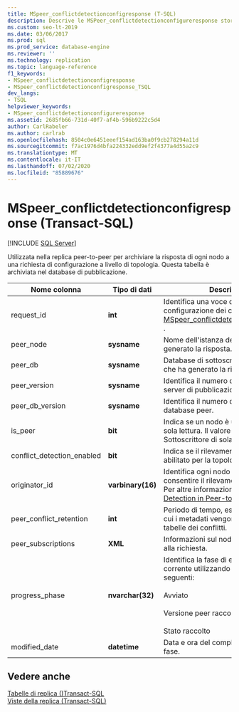 ```yaml
---
title: MSpeer_conflictdetectionconfigresponse (T-SQL)
description: Descrive le MSPeer_conflictdetectionconfigureresponse stored procedure utilizzate nella replica peer-to-peer per archiviare la risposta di ogni nodo a una configurazione a livello di topologia.
ms.custom: seo-lt-2019
ms.date: 03/06/2017
ms.prod: sql
ms.prod_service: database-engine
ms.reviewer: ''
ms.technology: replication
ms.topic: language-reference
f1_keywords:
- MSpeer_conflictdetectionconfigresponse
- MSpeer_conflictdetectionconfigresponse_TSQL
dev_langs:
- TSQL
helpviewer_keywords:
- MSpeer_conflictdetectionconfigureresponse
ms.assetid: 2685fb66-731d-40f7-af4b-596b9222c5d4
author: CarlRabeler
ms.author: carlrab
ms.openlocfilehash: 8504c0e6451eeef154ad163ba0f9cb278294a11d
ms.sourcegitcommit: f7ac1976d4bfa224332edd9ef2f4377a4d55a2c9
ms.translationtype: MT
ms.contentlocale: it-IT
ms.lasthandoff: 07/02/2020
ms.locfileid: "85889676"
---
```

# <a name="mspeer_conflictdetectionconfigresponse-transact-sql"></a>MSpeer_conflictdetectionconfigresponse (Transact-SQL)
[!INCLUDE [SQL Server](../../includes/applies-to-version/sqlserver.md)]

  Utilizzata nella replica peer-to-peer per archiviare la risposta di ogni nodo a una richiesta di configurazione a livello di topologia. Questa tabella è archiviata nel database di pubblicazione.  
  
|Nome colonna|Tipo di dati|Descrizione|  
|-----------------|---------------|-----------------|  
|request_id|**int**|Identifica una voce della richiesta di configurazione dei conflitti nella tabella [MSpeer_conflictdetectionconfigrequest](../../relational-databases/system-tables/mspeer-conflictdetectionconfigrequest-transact-sql.md) .|  
|peer_node|**sysname**|Nome dell'istanza del server che ha generato la risposta.|  
|peer_db|**sysname**|Database di sottoscrizione del peer che ha generato la risposta.|  
|peer_version|**sysname**|Identifica il numero di versione del server di pubblicazione.|  
|peer_db_version|**sysname**|Identifica il numero di versione del database peer.|  
|is_peer|**bit**|Indica se un nodo è un Sottoscrittore di sola lettura. Il valore **0** indica un Sottoscrittore di sola lettura.|  
|conflict_detection_enabled|**bit**|Indica se il rilevamento dei conflitti è abilitato per la topologia.|  
|originator_id|**varbinary(16)**|Identifica ogni nodo nella topologia per consentire il rilevamento dei conflitti. Per altre informazioni, vedere [Conflict Detection in Peer-to-Peer Replication](../../relational-databases/replication/transactional/peer-to-peer-conflict-detection-in-peer-to-peer-replication.md).|  
|peer_conflict_retention|**int**|Periodo di tempo, espresso in giorni, in cui i metadati vengono archiviati nelle tabelle dei conflitti.|  
|peer_subscriptions|**XML**|Informazioni sul nodo che ha risposto alla richiesta.|  
|progress_phase|**nvarchar(32)**|Identifica la fase di elaborazione corrente utilizzando uno dei valori seguenti:<br /><br /> Avviato<br /><br /> Versione peer raccolta<br /><br /> Stato raccolto|  
|modified_date|**datetime**|Data e ora del completamento di una fase.|  
  
## <a name="see-also"></a>Vedere anche  
 [Tabelle di replica &#40;&#41;Transact-SQL](../../relational-databases/system-tables/replication-tables-transact-sql.md)   
 [Viste della replica &#40;Transact-SQL&#41;](../../relational-databases/system-views/replication-views-transact-sql.md)  
  
  
